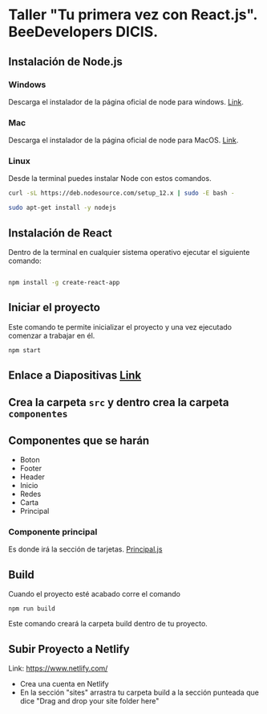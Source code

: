 # Taller "Tu primera vez con React.js". BeeDevelopers DICIS.

## Instalación de Node.js

### Windows
Descarga el instalador de la página oficial de node para windows. [Link](https://nodejs.org/es/).

### Mac

Descarga el instalador de la página oficial de node para MacOS. [Link](https://nodejs.org/es/).

### Linux

Desde la terminal puedes instalar Node con estos comandos.

```bash
curl -sL https://deb.nodesource.com/setup_12.x | sudo -E bash -

sudo apt-get install -y nodejs
```

## Instalación de React

Dentro de la terminal en cualquier sistema operativo ejecutar el siguiente comando:

```bash

npm install -g create-react-app

```

## Iniciar el proyecto

Este comando te permite inicializar el proyecto y una vez ejecutado comenzar a trabajar en él.

```bash
npm start
```

## Enlace a Diapositivas [Link](https://docs.google.com/presentation/d/1Kw2Mv7kI-pYNRUQ-O5p8Y5XBBX-5MPiCZ-AeKIKDjV4/edit?usp=sharing)

## Crea la carpeta `src` y dentro crea la carpeta `componentes`

## Componentes que se harán
- Boton
- Footer
- Header
- Inicio
- Redes
- Carta
- Principal

### Componente principal
Es donde irá la sección de tarjetas.
[Principal.js](src/components/Principal.js)

## Build
Cuando el proyecto esté acabado corre el comando

`npm run build`

Este comando creará la carpeta build dentro de tu proyecto. 

## Subir Proyecto a Netlify
Link: https://www.netlify.com/

- Crea una cuenta en Netlify
- En la sección "sites" arrastra tu carpeta build a la sección punteada que dice "Drag and drop your site folder here"